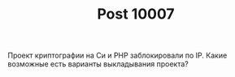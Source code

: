 ﻿---
title: "Post 10007"
se.owner.user_id: 288358
se.owner.display_name: "AlexGlebe"
se.owner.link: "https://ru.meta.stackoverflow.com/users/288358/alexglebe"
se.link: "https://ru.meta.stackoverflow.com/q/10007"
se.post_id: 10007
se.post_type: question
se.score: 0
---
<p>Проект криптографии на Си и PHP заблокировали по IP. Какие возможные есть варианты выкладывания проекта?</p>
